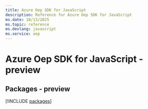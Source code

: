```yaml
---
title: Azure Oep SDK for JavaScript
description: Reference for Azure Oep SDK for JavaScript
ms.date: 10/13/2025
ms.topic: reference
ms.devlang: javascript
ms.service: oep
---
```

# Azure Oep SDK for JavaScript - preview
## Packages - preview
[!INCLUDE [packages](oep-index.md)]